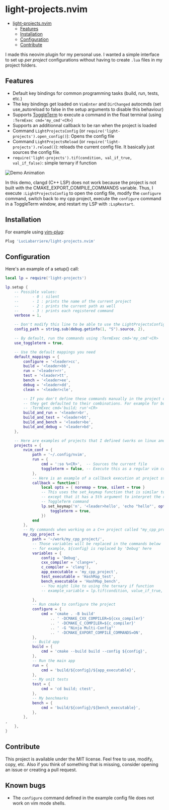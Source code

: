 # light-projects.nvim

<!--toc:start-->

- [light-projects.nvim](#light-projectsnvim)
  - [Features](#features)
  - [Installation](#installation)
  - [Configuration](#configuration)
  - [Contribute](#contribute)
  <!--toc:end-->

I made this neovim plugin for my personal use. I wanted a simple interface to
set up _per project_ configurations without having to create `.lua` files in my
project folders.

## Features

- Default key bindings for common programming tasks (build, run, tests, etc.)
- The key bindings get loaded on `VimEnter` and `DirChanged` autocmds (set
  use_autoreload to false in the setup arguments to disable this behaviour)
- Supports [ToggleTerm](https://github.com/akinsho/toggleterm.nvim) to execute a
  command in the float terminal (using `:TermExec cmd='my_cmd'<CR>`)
- Supports an additionnal callback to be ran when the project is loaded
- Command `LightProjectsConfig` (or `require('light-projects').open_config()`):
  Opens the config file
- Command `LightProjectsReload` (or `require('light-projects').reload()`):
  reloads the current config file. It basically just sources the config file.
- `require('light-projects').tif(condition, val_if_true, val_if_false)`: simple
  ternary if function

![Demo Animation](../assets/lp-example.gif?raw=true)

In this demo, clangd (C++ LSP) does not work because the project is not built
with the CMAKE_EXPORT_COMPILE_COMMANDS variable. Thus, I execute
`:LightProjectsConfig` to open the config file, modify the `configure` command,
switch back to my cpp project, execute the `configure` command in a ToggleTerm
window, and restart my LSP with `:LspRestart`.

## Installation

For example using [vim-plug](https://github.com/junegunn/vim-plug):

```lua
Plug 'LucLabarriere/light-projects.nvim'
```

## Configuration

Here's an example of a setup() call:

```lua
local lp = require('light-projects')

lp.setup {
    -- Possible values:
    --      - 0 : silent
    --      - 1 : prints the name of the current project
    --      - 2 : prints the current path as well
    --      - 3 : prints each registered command
    verbose = 1,

    -- Don't modify this line to be able to use the LightProjectsConfig command
    config_path = string.sub(debug.getinfo(1, "S").source, 2),

    -- By default, run the commands using :TermExec cmd='my_cmd'<CR>
    use_toggleterm = true,

    -- Use the default mappings you need
    default_mappings = {
        configure = '<leader>cc',
        build = '<leader>bb',
        run = '<leader>rr',
        test = '<leader>tt',
        bench = '<leader>ee',
        debug = '<leader>dd',
        clean = '<leader>cle',

        -- If you don't define these commands manually in the project definition,
        -- they get defaulted to their combinations. For example for build_and_run:
        -- :TermExec cmd='build; run'<CR>
        build_and_run = '<leader>br',
        build_and_test = '<leader>bt',
        build_and_bench = '<leader>be',
        build_and_debug = '<leader>bd',
    },

    -- Here are examples of projects that I defined (works on linux and windows)
    projects = {
        nvim_conf = {
            path = '~/.config/nvim',
            run = {
                cmd = ':so %<CR>',  -- Sources the current file
                toggleterm = false, -- Execute this as a regular vim command
            },
            -- Here is an example of a callback execution at project startup
            callback = function()
                local opts = { noremap = true, silent = true }
                -- This uses the set_keymap function that is similar to nvim_set_keymap
                -- except that it has a 5th argument to interpret the right-hand side as a
                -- ToggleTerm command
                lp.set_keymap('n', '<leader>hello', 'echo "hello"', opts, {
                    toggleterm = true,
                })
            end
        },
        -- My commands when working on a C++ project called "my_cpp_project"
        my_cpp_project =
            path = '~/work/my_cpp_project/',
            -- Those variables will be replaced in the commands below
            -- for example, ${config} is replaced by 'Debug' here
            variables = {
                config = 'Debug',
                cxx_compiler = 'clang++',
                c_compiler = 'clang'),
                app_executable = 'my_cpp_project',
                test_executable = 'HashMap_test',
                bench_executable = 'HashMap_bench',
				-- You might like to using the ternary if function
				-- example_variable = lp.tif(condition, value_if_true, value_if_false),

            },
            -- Run cmake to configure the project
            configure = {
                cmd = 'cmake . -B build'
                    .. ' -DCMAKE_CXX_COMPILER=${cxx_compiler}'
                    .. ' -DCMAKE_C_COMPILER=${c_compiler}'
                    .. ' -G "Ninja Multi-Config"'
                    .. ' -DCMAKE_EXPORT_COMPILE_COMMANDS=ON',
            },
            -- Build app
            build = {
                cmd = 'cmake --build build --config ${config}',
            },
            -- Run the main app
            run = {
                cmd = 'build/${config}/${app_executable}',
            },
            -- My unit tests
            test = {
                cmd = 'cd build; ctest',
            },
            -- My benchmarks
            bench = {
                cmd = 'build/${config}/${bench_executable}',
            },
        },
,
    },
}
```

## Contribute

This project is available under the MIT license. Feel free to use, modify, copy,
etc. Also if you think of something that is missing, consider opening an issue
or creating a pull request.

## Known bugs

- The `configure` command defined in the example config file does not work on
  vim mode shells.
